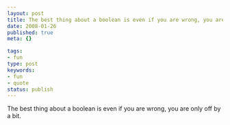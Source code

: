 ```yaml
---
layout: post
title: The best thing about a boolean is even if you are wrong, you are only off by a bit.
date: 2008-01-26
published: true
meta: {}

tags:
- fun
type: post
keywords:
- fun
- quote
status: publish
---
```

The best thing about a boolean is even if you are wrong, you are only off by a bit.<br />
